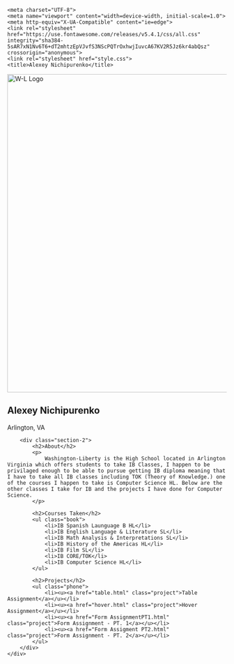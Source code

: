 <!DOCTYPE html>
<html lang="en">
<head>
    <!-- Favicon -->
    <link rel="apple-touch-icon" sizes="180x180" href="favicon/apple-touch-icon.png">
    <link rel="icon" type="image/png" sizes="32x32" href="favicon/favicon-32x32.png">
    <link rel="icon" type="image/png" sizes="16x16" href="favicon/favicon-16x16.png">
    
    <meta charset="UTF-8">
    <meta name="viewport" content="width=device-width, initial-scale=1.0">
    <meta http-equiv="X-UA-Compatible" content="ie=edge">
    <link rel="stylesheet" href="https://use.fontawesome.com/releases/v5.4.1/css/all.css" integrity="sha384-5sAR7xN1Nv6T6+dT2mhtzEpVJvfS3NScPQTrOxhwjIuvcA67KV2R5Jz6kr4abQsz" crossorigin="anonymous">
    <link rel="stylesheet" href="style.css">
    <title>Alexey Nichipurenko</title>
</head>
<body>
    <div class="grid-2">
        <div class="section-1">
            <img src="https://wl.apsva.us/wp-content/uploads/sites/38/2023/12/w-l-logo.png" alt="W-L Logo" width="1100" height="730"/>
            <h2>Alexey Nichipurenko</h2>
            <p>Arlington, VA</p>
            <a href="https://github.com/Aleexur"><i class="fab fa-github"></i></a>
            <a href="mailto:1053513@apsva.us"><i class="fas fa-envelope"></i></a>  
        </div>
        
        <div class="section-2">
            <h2>About</h2>
            <p>
                Washington-Liberty is the High School located in Arlington Virginia which offers students to take IB Classes, I happen to be privilaged enough to be able to pursue getting IB diploma meaning that I have to take all IB classes including TOK (Theory of Knowledge.) one of the courses I happen to take is Computer Science HL. Below are the other classes I take for IB and the projects I have done for Computer Science.
            </p>
            
            <h2>Courses Taken</h2>
            <ul class="book">
                <li>IB Spanish Launguage B HL</li>
                <li>IB English Language & Literature SL</li>
                <li>IB Math Analysis & Interpretations SL</li>
                <li>IB History of the Americas HL</li>
                <li>IB Film SL</li>
                <li>IB CORE/TOK</li>
                <li>IB Computer Science HL</li>
            </ul>

            <h2>Projects</h2>
            <ul class="phone">
                <li><u><a href="table.html" class="project">Table Assignment</a></u></li>
                <li><u><a href="hover.html" class="project">Hover Assignment</a></u></li>
                <li><u><a href="Form AssignmentPT1.html" class="project">Form Assignment - PT. 1</a></u></li>
                <li><u><a href="Form Assigment PT2.html" class="project">Form Assignment - PT. 2</a></u></li>
            </ul>
        </div>
    </div>
</body>
</html>
